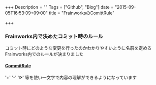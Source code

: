 +++
Description = ""
Tags = ["Github", "Blog"]
date = "2015-09-05T16:53:09+09:00"
title = "FrainworksのComittRule"

+++

### Frainworks内で決めたコミット時のルール

コミット時にどのような変更を行ったのかわかりやすいように名前を定めるFrainworks内でのルールが決まりました

#### [CommitRule](https://github.com/frainworks/nex/blob/master/CommitRule.md)

'+'  '-'  '⟳' 等を使い一文字で内容の理解ができるようになっています